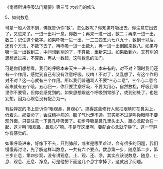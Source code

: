 
《南师所讲呼吸法门精要》第三节 六妙门的修法

5、如何数息

可是一般人做不到，佛就告诉你“数”。怎么数呢？你知道呼吸出去，你注意它出去了，又进来了。一进一出叫一息，你数一；再来一进一出，数二；再来一进一出，数三；记住这个数字。如果呼吸一进一出，一二三四五六七八九十，数到十以后，还有个方法，不数下去了，再呼吸一进一出数九，再一进一出倒回来数八。如果呼吸一进一出数到三，中间想到别的了，不算数，重新来过。如果数到六，又有别的思想岔过来，不算数，再从一数起，这叫数息的法门。

可是你们想想看，我们的呼吸本来天生一进一出，本来有的，对不对？同时我们还有一个作用，感觉到自己有没有注意呼吸。哎唷！不对了，又乱想了，有这个作用对不对？这一心就有三个作用。所以我们普通骂人不要“三心二意”，三个心二意合起来就有五个哦，五心归一，你只要注意呼吸，不要太用心，自然放松，呼吸到哪里你不要管，但你会感觉到的。如果思想跟这个呼吸到胃部了，或到别处了，也是妄想，因为心跟息没有配合为一。

有些禅定的书上告诉你“眼观鼻，鼻观心”。搞得这些修行人就把眼睛盯在鼻尖上，低着头，那要命了，会成精神病的，脑子气也走不通。其实那不过是叫你眼睛不要观外面，只要注意一下鼻孔呼吸罢了。初步呼吸是鼻孔里头出入，跟心念配合在一起，这才叫“眼观鼻，鼻观心”嘛。不是守这里啊，要配合心念就宁静了。这一宁静你有感觉的。

如果呼吸进来，好像下不去，只到肺部，或者是哪里难过，会有很多的问题，我们慢慢再讨论，先了解这样叫数息，一共有六个要点。数息第一步，随息第二步，第三步止息，第四步观，没有讲观息。止、观、还、净，其实应该说数息、随息、止息、观息、还息、净息。可是他把下面这几个息字拿掉了，这就出了问题。